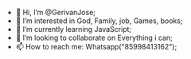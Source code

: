 - 👋 Hi, I’m @GerivanJose;
- 👀 I’m interested in God, Family, job, Games, books;
- 🌱 I’m currently learning JavaScript;
- 💞️ I’m looking to collaborate on Everything i can;
- 📫 How to reach me: Whatsapp("85998413162");

<!---
GerivanJose/GerivanJose is a ✨ special ✨ repository because its `README.md` (this file) appears on your GitHub profile.
You can click the Preview link to take a look at your changes.
--->
